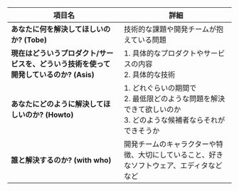 |項目名|詳細|
|----|---|
|**あなたに何を解決してほしいのか? (Tobe)**|技術的な課題や開発チームが抱えている問題|
|**現在はどういうプロダクト/サービスを、どういう技術を使って開発しているのか? (Asis)**|1. 具体的なプロダクトやサービスの内容<br>2. 具体的な技術|
|**あなたにどのように解決してほしいのか? (Howto)**<br>|1. どれぐらいの期間で<br>2. 最低限どのような問題を解決できて欲しいのか<br>3. どのような候補者ならそれができそうか|
|**誰と解決するのか? (with who)**|開発チームのキャラクターや特徴、大切にしていること、好きなソフトウェア、エディタなどなど|
